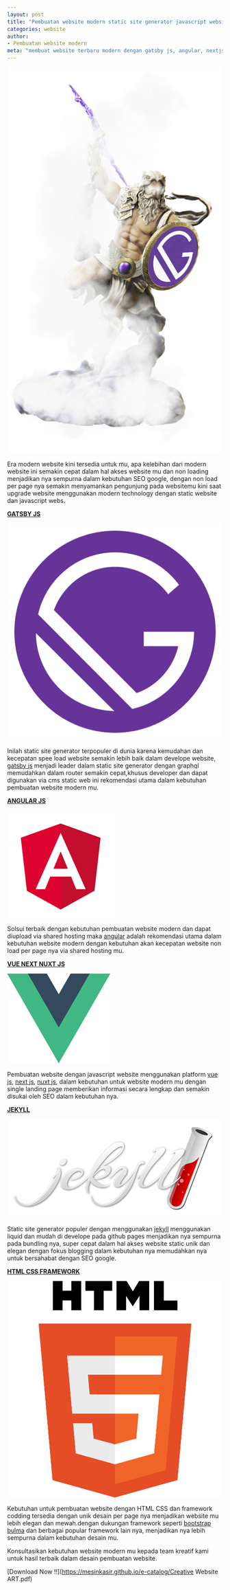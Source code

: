 ```yaml
---
layout: post
title: "Pembuatan website modern static site generator javascript website"
categories: website
author:
- Pembuatan website modern
meta: "membuat website terbaru modern dengan gatsby js, angular, nextjs, nuxt js, jekyll,dan html css framework"
---
```

  ![pembuatan website modern](/assets/img/pembuatanwebsitegastby.png)

Era modern website kini tersedia untuk mu, apa kelebihan dari modern website ini semakin cepat dalam hal akses website mu dan non loading menjadikan nya sempurna dalam kebutuhan SEO google, dengan non load per page nya semakin menyamankan pengunjung pada websitemu kini saat upgrade website menggunakan modern technology dengan static website dan javascript webs.

**[GATSBY JS](/website/2020/03/25/static.html)**

 ![pembuatan website gatsby js](/assets/img/Gatsby_Monogram.png)

Inilah static site generator terpopuler di dunia karena kemudahan dan kecepatan spee load website semakin lebih baik dalam develope website, [gatsby js](https://gatsbyjs.org/) menjadi leader dalam static site generator dengan graphql memudahkan dalam router semakin cepat,khusus developer dan dapat digunakan via cms static web ini rekomendasi utama dalam kebutuhan pembuatan website modern mu.


**[ANGULAR JS](/website/2020/03/25/static.html)**

 ![pembuatan website modern dengan angular js](/assets/img/angular2-logo-red.png)

Solsui terbaik dengan kebutuhan pembuatan website modern dan dapat diupload via shared hosting maka [angular](https://angular.io/) adalah rekomendasi utama dalam kebutuhan website modern dengan kebutuhan akan kecepatan website non load per page nya via shared hosting mu.


**[VUE NEXT NUXT JS](/website/2020/03/25/static.html)**

 ![pembuatan website vue js ,nuxt js , next js](/assets/img/pembuatanweb-vuejs.png)

Pembuatan website dengan javascript website menggunakan platform [vue js](https://vuejs.org/), [next js](https://nextjs.org/), [nuxt js](https://nuxtjs.org/), dalam kebutuhan untuk website modern mu dengan single landing page memberikan informasi secara lengkap dan semakin disukai oleh SEO dalam kebutuhan nya. 


**[JEKYLL](/website/2020/03/25/static.html)**

 ![pembuatan website modern dengan jekyll](/assets/img/jekyll.png)

Static site generator populer dengan menggunakan [jekyll](https://jekyllrb.com/) menggunakan liquid dan mudah di develope pada github pages menjadikan nya sempurna pada bundling nya, super cepat dalam hal akses website static unik dan elegan dengan fokus blogging dalam kebutuhan nya memudahkan nya untuk bersahabat dengan SEO google.


**[HTML CSS FRAMEWORK](/website/2020/03/25/static.html)**

 ![pembuatan website HTML CSS FRAMEWORK](/assets/img/HTML5-Logo.png)

Kebutuhan untuk pembuatan website dengan HTML CSS dan framework codding tersedia dengan unik desain per page nya menjadikan website mu lebih elegan dan mewah.dengan dukungan framework seperti [bootstrap](https://getbootstrap.com/) [bulma](https://bulma.io/) dan berbagai popular framework lain nya, menjadikan nya lebih sempurna dalam kebutuhan desain mu.


Konsultasikan kebutuhan website modern mu kepada team kreatif kami untuk hasil terbaik dalam desain pembuatan website.

 [Download Now !!](https://mesinkasir.github.io/e-catalog/Creative Website ART.pdf)